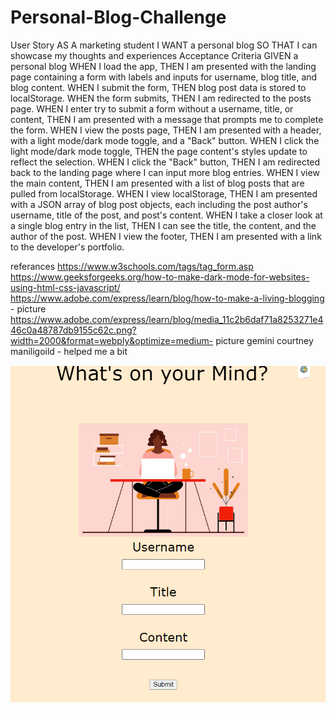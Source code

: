 # Personal-Blog-Challenge

User Story
AS A marketing student
I WANT a personal blog
SO THAT I can showcase my thoughts and experiences
Acceptance Criteria
GIVEN a personal blog
WHEN I load the app,
THEN I am presented with the landing page containing a form with labels and inputs for username, blog title, and blog content.
WHEN I submit the form,
THEN blog post data is stored to localStorage.
WHEN the form submits,
THEN I am redirected to the posts page.
WHEN I enter try to submit a form without a username, title, or content,
THEN I am presented with a message that prompts me to complete the form.
WHEN I view the posts page,
THEN I am presented with a header, with a light mode/dark mode toggle, and a "Back" button.
WHEN I click the light mode/dark mode toggle,
THEN the page content's styles update to reflect the selection.
WHEN I click the "Back" button,
THEN I am redirected back to the landing page where I can input more blog entries.
WHEN I view the main content,
THEN I am presented with a list of blog posts that are pulled from localStorage.
WHEN I view localStorage,
THEN I am presented with a JSON array of blog post objects, each including the post author's username, title of the post, and post's content.
WHEN I take a closer look at a single blog entry in the list,
THEN I can see the title, the content, and the author of the post.
WHEN I view the footer,
THEN I am presented with a link to the developer's portfolio.



referances
https://www.w3schools.com/tags/tag_form.asp
https://www.geeksforgeeks.org/how-to-make-dark-mode-for-websites-using-html-css-javascript/
https://www.adobe.com/express/learn/blog/how-to-make-a-living-blogging - picture
https://www.adobe.com/express/learn/blog/media_11c2b6daf71a8253271e446c0a48787db9155c62c.png?width=2000&format=webply&optimize=medium- picture
gemini
courtney maniligoild - helped me a bit 

![alt text](image-1.png)